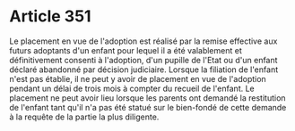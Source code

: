 # Article 351

Le placement en vue de l'adoption est réalisé par la remise effective aux futurs adoptants d'un enfant pour lequel il a été valablement et définitivement consenti à l'adoption, d'un pupille de l'Etat ou d'un enfant déclaré abandonné par décision judiciaire.   Lorsque la filiation de l'enfant n'est pas établie, il ne peut y avoir de placement en vue de l'adoption pendant un délai de trois mois à compter du recueil de l'enfant.   Le placement ne peut avoir lieu lorsque les parents ont demandé la restitution de l'enfant tant qu'il n'a pas été statué sur le bien-fondé de cette demande à la requête de la partie la plus diligente.